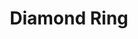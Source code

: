 ---
layout: product
title: Diamond Ring
meta: This is a diamond ring. 
type: ring
image: rings/diamondring.jpg
quantity: 0
stock: OUT OF STOCK
---
